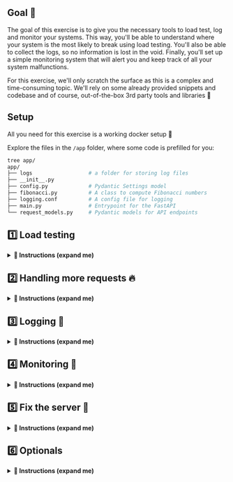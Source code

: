 
## Goal 🎯

The goal of this exercise is to give you the necessary tools to load test, log and monitor your systems.
This way, you'll be able to understand where your system is the most likely to break using load testing.
You'll also be able to collect the logs, so no information is lost in the void. Finally, you'll set up a simple monitoring system that will alert you and keep track of all your system malfunctions.

For this exercise, we'll only scratch the surface as this is a complex and time-consuming topic. We'll rely on some already provided snippets and codebase and of course, out-of-the-box 3rd party tools and libraries 🎁

## Setup

All you need for this exercise is a working docker setup 🐳

Explore the files in the `/app` folder, where some code is prefilled for you:

```bash
tree app/
app/
├── logs                  # a folder for storing log files
├── __init__.py
├── config.py             # Pydantic Settings model
├── fibonacci.py          # A class to compute Fibonacci numbers
├── logging.conf          # A config file for logging
├── main.py               # Entrypoint for the FastAPI
└── request_models.py     # Pydantic models for API endpoints
```

## 1️⃣ Load testing

<details>
  <summary markdown='span'><strong>📝 Instructions (expand me)</strong></summary>

Let's start by load testing the FastAPI server included with this exercise in the `app` folder.

Disclaimer: **this server has a buggy endpoint**. We'll see how to monitor and address those issues during this exercise. So don't worry if this is not working flawlessly. That's exactly what you're here to fix!

In order to load test, we'll use a package named [Locust](https://locust.io/). We'll create a docker compose stack to run our server and locust and create a small locust file that will simulate a user's behavior.

### Create the Docker compose stack
in the `docker-compose-task-1.yml` please do the following:

**1. API Service 🌐**

1. Add the API service, running the FastAPI server (we'll not going to deploy this one on Cloud Run).
 - create a service named: `webapi`
 - Building the docker image `Dockerfile-fastapi` (already written for you 🎁)
 - With a `on-failure` restart policy (we'll actually see it in action today!)
 - Expose port 8000
 - Mount the `./app` dir into the `/app/app` container dir
 - The `command` will be picked up from the Dockerfile - if you add one in the `docker-compose` file, it will take priority ℹ️


**2. Locust Service 🦗**

[Documentation](https://docs.locust.io/en/stable/running-in-docker.html)

Using the documentation, add the following snippet to your docker compose file. It creates a master and worker node to run the load testing. 👇

```yaml
  master:
    image: locustio/locust
    ports:
     - "8089:8089"
    volumes:
      - ./:/mnt/locust
    command: -f /mnt/locust/locust.py --master -H http://webapi:8000

  worker:
    image: locustio/locust
    volumes:
      - ./:/mnt/locust
    command: -f /mnt/locust/locust.py --worker --master-host master
```

❓ Adjust the host `-H webapi:8000` as needed for Locust depending on your **service name.**


**3. Build and test ⚙️**

- Build the stack `docker compose -f docker-compose-task-1.yml build`
- Run the stack `docker compose -f docker-compose-task-1.yml up`
- If you head to http://localhost:8000 you should see "hello world"
- If you head to http://localhost:8089 you should see the locust homepage

**3. Creating a load testing scenario 🗺️**

Now we need to set up the load test! To do so let's refer to Locust's [documentation](https://docs.locust.io/en/stable/writing-a-locustfile.html).
The `locust.py` at the root of the folder defines the load testing scenarios and configuration.
It simply defines the simulated user behavior for locust to use.

💻 It's your turn to complete the `WagonFakeUser` class:

- Configure the wait time to be between 1,5; the user will wait between 1 & 5 seconds before firing a new request.
- Add 3 tasks to hit the 3 endpoints of our server:

```
task: index - GET /
task: compute_addition - POST /addNumbers JSON Body: { "a": <random Int>[-150, 150], "b": <random Int>[-150, 150]}
task: compute_fib - POST /computeFib JSON Body: { "iteration": <random Int>[0, 30]}
```

- Adjust each task priority with a `@task(<PRIORITY>)` decorator. The higher the relative number, the most likely the simulated user will run it.


**4. Load testing 🔫**

- Build and run the docker compose stack
- Head to localhost:8000 -> you should see `hello world`
- Head to localhost:8089 -> This is the locust interface
- Configure the load test host. It should how the right `host` to hit your `api` 👇

<img src="https://wagon-public-datasets.s3.amazonaws.com/data-engineering/W2D5/locust-home.png" width=700>

Let's find the server breaking point; API failures are expected since the logic has an issue on purpose.
(depending on your machine, the breaking point will be different)
- Simulate 1 user and observe the test; the server should handle it fine; click the stop button
- Simulate 10 users with a spawning rate of 1
- Simulate 50 users with a spawning rate of 3
- Simulate 100 users with a spawning rate of 10

It should probably be broken by now; congrats! i.e., the server is stalling, new logs aren't printed, and the service is defaulting; if it is not stalling, keep going to infinity and beyond.
You should also notice the restart policy kicking in when the server crashes.

The reason is that the server is running a single node and is not capable of handling all the users we throw at it; we need to create more nodes/workers to be able to handle the load. 🏋️‍♂️

</details>

## 2️⃣ Handling more requests 🔥

<details>
  <summary markdown='span'><strong>📝 Instructions (expand me)</strong></summary>

To solve the problem we faced in task 1, we'll introduce [Gunicorn](https://gunicorn.org/), a WSGI HTTP server that will help us create more uvicorn workers and manage them.

Gunicorn will act as a process manager for our uvicorn+fastAPI server - basically it will dispatch requests to Uvicorn instances. [You should read more about it here](https://www.uvicorn.org/deployment/#using-a-process-manager) 📚

Fortunately for us, the FastAPI team already provided the resources to run this production-like setup on our machine; let's use that! 🙌

**1. Switch up the stack**

We will rely on this [docker image](https://github.com/tiangolo/uvicorn-gunicorn-fastapi-docker#uvicorn-gunicorn-fastapi) - It is a performance auto-tuned gunicorn-uvicorn-fastapi stack (lots of unicorns here 🦄).

For this task, use the `docker-compose-task-2.yml`

**2. Update the webapi service**

- Change the dockerfile built to `Dockerfile-gunicorn-poetry`, a multistage build for poetry, our dependencies and relying on the unicorn image.
- Add restart policy: `on-failure`
- Export port `8000:8000`
- Map the volume `./app` to `/app/app`
- Add an `.env` file with the below variables and load it in the service
```
      - PORT=8000
      - PYTHONBUFFERED=1
```
- Build and run the stack - You should immediately notice the multiple uvicorn workers being spawned. it's almost magical (it just means someone made it magical for us 🙏)

What we just did is called **horizontal scaling** - we added more replicas without adding more resources. ⚠️ Note that you don't need to add your own `command` or `CMD` - it's a bit hidden away, but it's actually handled by a script [here](https://github.com/tiangolo/uvicorn-gunicorn-docker/blob/58ce0895f8c38b895e84f7ddb2128d66748b437c/docker-images/start.sh#L34).

**3. Load test again 🔫**

Re-run the previous load testing scenarios; the breaking point should be pushed a lot further - you will hit one eventually because your machine can't infinitely scale vertically (*psst*, you can use Kubernetes for that).

Some workers will get killed in the process due to our malfunctioning code, and you should see how they are spawned back up by gunicorn.

Your job here is done. 👏

Feel free to play around with the [environment variables](https://github.com/tiangolo/uvicorn-gunicorn-fastapi-docker#environment-variables) accepted by the gunicorn docker image to see if you can squeeze more performance from your machine 🧽.

Also, a few numbers to put things in perspective 🪞:

`1 RPS` = 1 Request per second
if you have a service receiving 1 RPS - it adds to 86400 requests a day (that's good for most MVPs)

`20 RPS` - 1.7 million requests a day

Ikea.com had 209 Million visits in November 2022 [link](https://www.similarweb.com/website/ikea.com/#overview); this is equivalent to 80 RPS - were you able to beat Ikea.com today? 😬 By the end our `vm` can handle 100 rps comfortably 👇 before finally crashing trying to go up to 200 🤯

<img src="https://wagon-public-datasets.s3.amazonaws.com/data-engineering/W2D5/locust-max.png">

</details>


## 3️⃣ Logging 📄

<details>
  <summary markdown='span'><strong>📝 Instructions (expand me)</strong></summary>

Now let's try and improve our app's logging going to debug our issue. Logging is a fairly complex topic and requires some attention to setup properly when using different systems together.

For us, we are using FastAPI -> Uvicorn -> Gunicorn, which means we have to **propagate*** and handle the logs properly between each layer to be able to retrieve them.

Here we'll start from an already existing configuration and extend it. They are many ways of doing that, such as creating a [gunicorn config file](https://docs.gunicorn.org/en/stable/settings.html), a dict config or setting it in the code. We choose to do a specific `logging.conf` file to cleanly isolate the logging configuration from the rest of the system. ✨

We aim to log all the incoming requests and errors to a file for later inspection.

Head to the `logging.conf` file. You will rely on the python [documentation](https://docs.python.org/3/library/logging.config.html#configuration-file-format) to create the configuration. 💻

**1. Sections 🗃️**

First create the following sections at the top of `logging.conf`:

- 3 `loggers`: `root`, `gunicorn.error`, `gunicorn.access`
- 3 `handlers`: `console`, `error_file`, `access_file`
- 2 `formatters`: `generic`, `access`

You'll notice we have provided you with the **most of the required sections!**

**2. Configuration 🛠️**


Each logger must define a default configuration composed of a `level`, a `handler` and the `propagate=1` to forward logs to a parent logger, where one exists.

❓ You need to define the final `root` logger with the correct configuration! We want it at debug level and output to the console!


We added the formatter for you - they define the format of the output and can be **finicky** to adjust. For a deep-dive, check the [Python Logging Cookbook](https://docs.python.org/3/howto/logging-cookbook.html). 📚


Our handlers are responsible for redirecting the log object to the appropriate output for example to the correct `file`

Your logging configuration should now be ready to be used. 🙌

**3. Configuration update 🔧**

To use this configuration for our stack, we need to pass the location of our config file as a command argument to gunicorn and set the log level to `DEBUG`.

❓ Check the gunicorn-uvicorn docker image [environment variables](https://github.com/tiangolo/uvicorn-gunicorn-fastapi-docker#environment-variables) documentation to find which variables you should add to `.env`?

  <details>
    <summary markdown='span'>💡 Answer</summary>

  ```
  #.env
  - LOG_LEVEL=DEBUG
  - GUNICORN_CMD_ARGS=--log-config /app/app/logging.conf
  ```
  </details>


- Run the stack, and trigger a load test; you should see the `.log` files appear and populate in your local file system in the `/app/logs` directory! 🙌

You can also add custom logging calls in your `main.py` to test the log output:

```python
logger.info("this is an info message")
logger.warning("this is a warning message")
logger.error("this is an error message")
```

**4. Grep 🔍**

Now that we have our logs, we can use one of the most useful commands while groveling through the logs: `grep` ⭐

> ℹ️ `grep` searches the input files for lines containing a match to a given pattern list. When it finds a match in a line, it copies the line to standard output (by default), or whatever other sort of output you have requested with options.

1. Find all the errors in the log file, sort them

```bash
grep "STR_TO_LOOK_FOR" <file> | sort
```

2. Find all the failing requests in the access log (status code != 200)

```bash
grep -v -e 200  <file> # -v is invert match and -e is pattern matching
```

</details>

## 4️⃣ Monitoring 🔬

<details>
  <summary markdown='span'><strong>📝 Instructions (expand me)</strong></summary>

Now that we have our load test & logging, we want to make sure that we'll get alerted and have a trace when things go bad when we are away.

To do so, we'll introduce [Sentry](https://sentry.io/welcome/) - a convenient and easy monitoring tool, albeit not totally free. In this task, we'll setup Sentry using a Pydantic `Settings` model and the [sentry-sdk](https://pypi.org/project/sentry-sdk/) pip package.

**1. Creating the Settings class ⚙️**

Use the [FastAPI setting documentation](https://fastapi.tiangolo.com/advanced/settings/) to help you!

- Head to the `config.py` file and add a class property `sentry_key: str` to the Settings model. We'll use this property to store our very secret sentry key.
- Add a `SENTRY_KEY` variable to your `.env`. We'll populate it later.
- Configure the `Settings` model to load variables from the `.env` file
- Head to `main.py` and add the following snippet after the FastAPI app creation `app = FastAPI()`

```python
@functools.lru_cache()
def get_settings():
    return Settings()
```

Our Settings model should be ready for usage 🙌

**2. Create a sentry account 👤**

- Create a sentry account to get the key; it has a free trial of 2 weeks and a [limited dev tier that is free](https://sentry.io/pricing/).

**3. Sentry integration 🧰**

We are going to use the [ASGI Middleware](https://docs.sentry.io/platforms/python/guides/asgi/) plugin since we are using FastAPI, and [ASGI](https://asgi.readthedocs.io/en/latest/) framework.

- Create your first project in sentry
- Choose the `asgi` integration
- Copy and paste the key in the `dsn=` to the `.env` file. It's an API token and your `SENTRY_KEY` that allows you to communicate to your sentry project

```
SENTRY_KEY="https://examplePublicKey@o0.ingest.sentry.io/0"
```

- Add the following snippet of code below the settings section in `main.py` to integrate sentry

```python
sentry_sdk.init(
    dsn=get_settings().sentry_key,
    traces_sample_rate=1.0,
)
app.add_middleware(SentryAsgiMiddleware)
```

**🚨 Reduce your Locust RPS to a minimum (say, 10 max) so as not to use all your Sentry Monthly Free Credits! 🚨**
- 10,000 transaction max / month
- 5,000 error logs max / month


**4. Monitoring 📈**

- Stop and relaunch your docker stack
- Do a query to the below endpoint - using `ipython`, `curl`, browser, or whatever you prefer.
```
GET - http://localhost:8000/sentry
```
Sentry propagates any exception your system encounters to your sentry dashboard.
- Check that you have this exception in your dashboard
- Run a Locust load test and watch the dashboard fill up!
- After a few minutes, the "Performance" dashboard should also start showing some info


Congrats, you have now all the tools to properly debug an app in production and understand its breaking points 💪

</details>


## 5️⃣ Fix the server 🧰

<details>
  <summary markdown='span'><strong>📝 Instructions (expand me)</strong></summary>

**1. addNumbers**

Find out why this simple addition is not working and correct it. The goal is to either only allow some numbers to be added or to allow any numbers to be added.

> You probably already figure out why this endpoint breaks. But if not yet, why not create a custom log for the crashes to help you? Check out Optional Task #1

**2. computeFib**

Find out why the Fibonacci endpoint is slow for high iterations (>20). Try to fix it using memoization (i.e., caching) by adding a `compute_fast` method to the class. Hint: have you seen some other caching method used in this exercise already? 🤔

### You did it! Let's test! 🛠️

Run `make test` which will test your `docker-compose` and `logging.conf` files. All green? 🟢 **Congrats! 🥳**

In this exercise you went end-to-end from broken server, to:

- Load testing it with Locust to see what's broken and the server's limits 🏋️‍♂️
- Scaling the server with `gunicorn` as your `uvicorn` process manager 🦄 🦄 🦄
- Logging the observed requests and issues with Python `logging` module 📝
- Monitoring performance and errors on Sentry 📉
- And finally fixing your server! 🙌

Time to commit and push your code and onto the next challenge 🏇

</details>

## 6️⃣ Optionals

<details>
  <summary markdown='span'><strong>📝 Instructions (expand me)</strong></summary>

**Optional #1 - custom event logging in Sentry**

You've probably already figured out why the `addNumbers` endpoint sometimes breaks. But what if you need to support another team to understand the errors? Or what about your colleagues who don't know `numpy`? 😱

By default, when using the ASGI middleware provided by `sentry-sdk`, the exception inside the endpoint will get captured in the dashboard. But it's hard to debug when we can't easily see what was the payload that crashed the server 🥷

To help with analysis of this error, instead of just `raise e` what was coded for you in the endpoint to start with, let's track this exception on Sentry **along with the params received by the endpoint**.

💻 Check out the [FastAPI custom instrumentation](https://docs.sentry.io/platforms/python/guides/fastapi/performance/instrumentation/custom-instrumentation/) documentation on Sentry to see how to track a custom `span` and with it send custom `tag`s or `data`.

🟢 Once successfully implemented, you should see your custom error log appear in `Performance -> Suspect Spans` in the Sentry dashboard.

**Optional #2 - custom logging**

To better understand the caching mechanism used for our Fibonacci `compute_fast` method, let's log the cache status of this method each time the endpoint is called. 📝 This type of logging can also help spot excess caching on your server.

💻 In the `computeFib` endpoint add a `INFO` level log of the method's current cache state. [functools documentation](https://docs.python.org/3/library/functools.html#functools.lru_cache) will help you find the right code to access it! 🙌

🟢 Once successfully implemented, you should see your custom log appear in one of your `.log` files.

</details>
